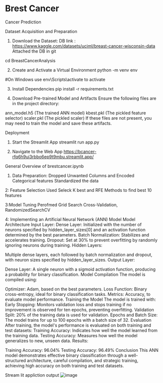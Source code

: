 # Brest Cancer
Cancer Prediction





Dataset Acquisition and Preparation
1. Download the Dataset:
DB link : https://www.kaggle.com/datasets/uciml/breast-cancer-wisconsin-data
Attached the DB in git

cd BreastCancerAnalysis

2. Create and Activate a Virtual Environment
python -m venv env

#On Windows use env\Scripts\activate to activate

3. Install Dependencies
pip install -r requirements.txt

4. Download Pre-trained Model and Artifacts
Ensure the following files are in the project directory:

ann_model.h5 (The trained ANN model)
kbest.pkl (The pickled feature selector)
scaler.pkl (The pickled scaler)
If these files are not present, you may need to train the model and save these artifacts.

Deployment 

1. Start the Streamlit App
streamlit run app.py

2. Navigate to the Web App
 https://bcancer-rfq6h9ui3rbbo6ep9t9mbu.streamlit.app/

  
General Overview of brestcancer.ipynb
1. Data Preparation:
Dropped Unwanted Columns and Encoded Categorical features
Standardized the data



2: Feature Selection
Used Seleck K best and RFE Methods to find best 10 features


3:Model Tuning
Perofmed Grid Search Cross-Validation, RandomizedSearchCV 


4: Implementing an Artificial Neural Network (ANN) Model
Model Architecture
Input Layer:
Dense Layer: Initialized with the number of neurons specified by hidden_layer_sizes[0] and an activation function determined by the best parameters.
Batch Normalization: Stabilizes and accelerates training.
Dropout: Set at 30% to prevent overfitting by randomly ignoring neurons during training.
Hidden Layers:

Multiple dense layers, each followed by batch normalization and dropout, with neuron sizes specified by hidden_layer_sizes.
Output Layer:

Dense Layer: A single neuron with a sigmoid activation function, producing a probability for binary classification.
Model Compilation
The model is compiled using:

Optimizer: Adam, based on the best parameters.
Loss Function: Binary cross-entropy, ideal for binary classification tasks.
Metrics: Accuracy, to evaluate model performance.
Training the Model
The model is trained with:
Early Stopping: Monitors validation loss and stops training if no improvement is observed for ten epochs, preventing overfitting.
Validation Split: 20% of the training data is used for validation.
Epochs and Batch Size: The model trains for up to 100 epochs with a batch size of 32.
Evaluation
After training, the model's performance is evaluated on both training and test datasets:
Training Accuracy: Indicates how well the model learned from the training data.
Testing Accuracy: Measures how well the model generalizes to new, unseen data.
Results:

Training Accuracy: 96.04%
Testing Accuracy: 96.49%
Conclusion
This ANN model demonstrates effective binary classification through a well-structured architecture, careful compilation, and strategic training, achieving high accuracy on both training and test datasets.



Stream lit appliction output
![image](https://github.com/user-attachments/assets/cf8e6d90-f55f-4c81-82f7-6a8e2a98b021)
